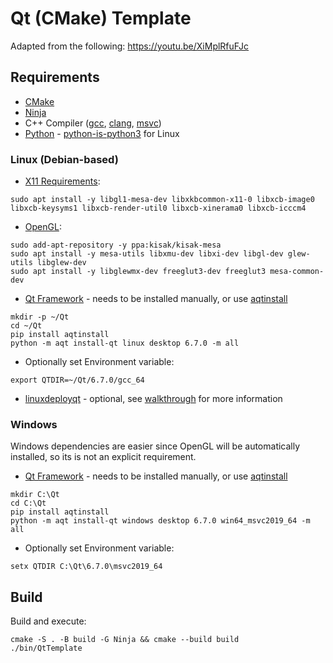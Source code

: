 # Qt (CMake) Template

Adapted from the following:
https://youtu.be/XiMplRfuFJc

## Requirements

- [CMake](https://cmake.org/download/)
- [Ninja](https://ninja-build.org/)
- C++ Compiler ([gcc](https://gcc.gnu.org/releases.html), [clang](https://llvm.org/), [msvc](https://visualstudio.microsoft.com/visual-cpp-build-tools/))
- [Python](https://www.python.org/downloads/) - [python-is-python3](https://packages.ubuntu.com/focal/python-is-python3) for Linux

### Linux (Debian-based)
- [X11 Requirements](https://doc.qt.io/qt-6/linux-requirements.html):
```
sudo apt install -y libgl1-mesa-dev libxkbcommon-x11-0 libxcb-image0 libxcb-keysyms1 libxcb-render-util0 libxcb-xinerama0 libxcb-icccm4
```
- [OpenGL](https://www.wikihow.com/Install-Mesa-(OpenGL)-on-Linux-Mint):
```
sudo add-apt-repository -y ppa:kisak/kisak-mesa
sudo apt install -y mesa-utils libxmu-dev libxi-dev libgl-dev glew-utils libglew-dev
sudo apt install -y libglewmx-dev freeglut3-dev freeglut3 mesa-common-dev
```
- [Qt Framework](https://www.qt.io/download-open-source) - needs to be installed manually, or use [aqtinstall](https://github.com/miurahr/aqtinstall)
```
mkdir -p ~/Qt
cd ~/Qt
pip install aqtinstall
python -m aqt install-qt linux desktop 6.7.0 -m all
```
- Optionally set Environment variable:
```
export QTDIR=~/Qt/6.7.0/gcc_64
```
- [linuxdeployqt](https://github.com/probonopd/linuxdeployqt) - optional, see [walkthrough](https://wiki.qt.io/Deploying_a_Qt5_Application_Linux) for more information

### Windows
Windows dependencies are easier since OpenGL will be automatically installed, so its is not an explicit requirement.
- [Qt Framework](https://www.qt.io/download-open-source) - needs to be installed manually, or use [aqtinstall](https://github.com/miurahr/aqtinstall)
```
mkdir C:\Qt
cd C:\Qt
pip install aqtinstall
python -m aqt install-qt windows desktop 6.7.0 win64_msvc2019_64 -m all
```
- Optionally set Environment variable:
```
setx QTDIR C:\Qt\6.7.0\msvc2019_64
```

## Build
Build and execute:
```
cmake -S . -B build -G Ninja && cmake --build build
./bin/QtTemplate
```
